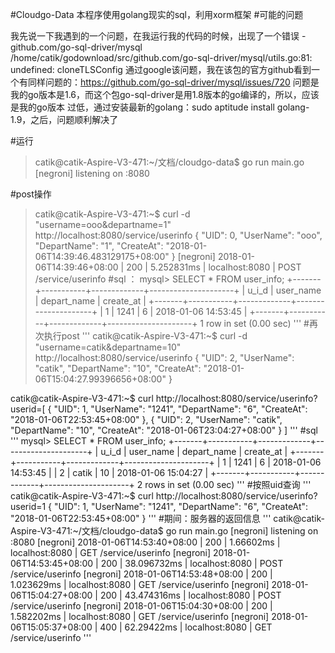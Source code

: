 #Cloudgo-Data
本程序使用golang现实的sql，利用xorm框架
#可能的问题
>
我先说一下我遇到的一个问题，在我运行我的代码的时候，出现了一个错误
 -github.com/go-sql-driver/mysql
/home/catik/godownload/src/github.com/go-sql-driver/mysql/utils.go:81: undefined: cloneTLSConfig
通过google该问题，我在该包的官方github看到一个有同样问题的：https://github.com/go-sql-driver/mysql/issues/720
问题是我的go版本是1.6，而这个包go-sql-driver是用1.8版本的go编译的，所以，应该是我的go版本
过低，通过安装最新的golang：sudo aptitude install golang-1.9，之后，问题顺利解决了
>
#运行
>
>catik@catik-Aspire-V3-471:~/文档/cloudgo-data$ go run main.go
>[negroni] listening on :8080
>
#post操作
>
>catik@catik-Aspire-V3-471:~$ curl -d "username=ooo&departname=1" http://localhost:8080/service/userinfo
>{
  "UID": 0,
  "UserName": "ooo",
  "DepartName": "1",
  "CreateAt": "2018-01-06T14:39:46.483129175+08:00"
}
>[negroni] 2018-01-06T14:39:46+08:00 | 200 | 	 5.252831ms | localhost:8080 | POST /service/userinfo
#sql ：
>mysql> SELECT  * FROM user_info;
+-------+-----------+-------------+---------------------+
| u_i_d | user_name | depart_name | create_at           |
+-------+-----------+-------------+---------------------+
|     1 | 1241      | 6           | 2018-01-06 14:53:45 |
+-------+-----------+-------------+---------------------+
1 row in set (0.00 sec)
'''
#再次执行post
'''
catik@catik-Aspire-V3-471:~$ curl -d "username=catik&departname=10" http://localhost:8080/service/userinfo
{
  "UID": 2,
  "UserName": "catik",
  "DepartName": "10",
  "CreateAt": "2018-01-06T15:04:27.99396656+08:00"
}

catik@catik-Aspire-V3-471:~$ curl http://localhost:8080/service/userinfo?userid=[
  {
    "UID": 1,
    "UserName": "1241",
    "DepartName": "6",
    "CreateAt": "2018-01-06T22:53:45+08:00"
  },
  {
    "UID": 2,
    "UserName": "catik",
    "DepartName": "10",
    "CreateAt": "2018-01-06T23:04:27+08:00"
  }
]
'''
#sql
'''
mysql> SELECT  * FROM user_info;
+-------+-----------+-------------+---------------------+
| u_i_d | user_name | depart_name | create_at           |
+-------+-----------+-------------+---------------------+
|     1 | 1241      | 6           | 2018-01-06 14:53:45 |
|     2 | catik     | 10          | 2018-01-06 15:04:27 |
+-------+-----------+-------------+---------------------+
2 rows in set (0.00 sec)
'''
#按照uid查询
'''
catik@catik-Aspire-V3-471:~$ curl http://localhost:8080/service/userinfo?userid=1
{
  "UID": 1,
  "UserName": "1241",
  "DepartName": "6",
  "CreateAt": "2018-01-06T22:53:45+08:00"
}
'''
#期间：服务器的返回信息
'''
catik@catik-Aspire-V3-471:~/文档/cloudgo-data$ go run main.go
[negroni] listening on :8080
[negroni] 2018-01-06T14:53:40+08:00 | 200 | 	 1.66602ms | localhost:8080 | GET /service/userinfo
[negroni] 2018-01-06T14:53:45+08:00 | 200 | 	 38.096732ms | localhost:8080 | POST /service/userinfo
[negroni] 2018-01-06T14:53:48+08:00 | 200 | 	 1.023629ms | localhost:8080 | GET /service/userinfo
[negroni] 2018-01-06T15:04:27+08:00 | 200 | 	 43.474316ms | localhost:8080 | POST /service/userinfo
[negroni] 2018-01-06T15:04:30+08:00 | 200 | 	 1.582202ms | localhost:8080 | GET /service/userinfo
[negroni] 2018-01-06T15:05:37+08:00 | 400 | 	 62.29422ms | localhost:8080 | GET /service/userinfo
'''
